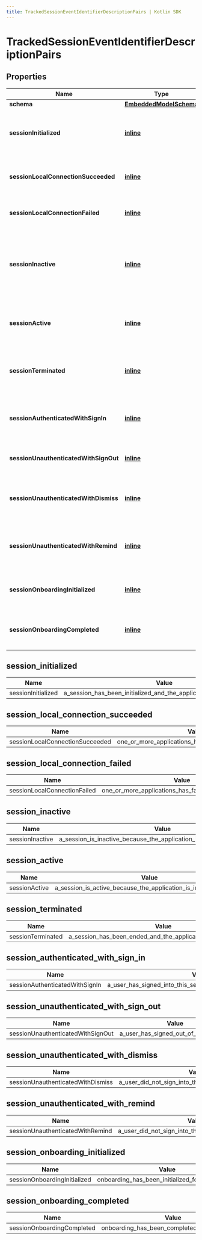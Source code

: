 ```yaml
---
title: TrackedSessionEventIdentifierDescriptionPairs | Kotlin SDK
---
```




# TrackedSessionEventIdentifierDescriptionPairs

## Properties
Name | Type | Description | Notes
------------ | ------------- | ------------- | -------------
**schema** | [**EmbeddedModelSchema**](EmbeddedModelSchema) |  |  [optional]
**sessionInitialized** | [**inline**](#session_initialized) | The key value pair for an application being opened. |  [optional]
**sessionLocalConnectionSucceeded** | [**inline**](#session_local_connection_succeeded) | There was a successful connection locally |  [optional]
**sessionLocalConnectionFailed** | [**inline**](#session_local_connection_failed) | There was a failed connection locally |  [optional]
**sessionInactive** | [**inline**](#session_inactive) | If the current application is in the background or not, could also be minimized. |  [optional]
**sessionActive** | [**inline**](#session_active) | If the application has been brought to the forground. |  [optional]
**sessionTerminated** | [**inline**](#session_terminated) | If the user has closed the application, thus ending the session. |  [optional]
**sessionAuthenticatedWithSignIn** | [**inline**](#session_authenticated_with_sign_in) | A user has signed into this session with a an external account |  [optional]
**sessionUnauthenticatedWithSignOut** | [**inline**](#session_unauthenticated_with_sign_out) | A user has signed out of this session |  [optional]
**sessionUnauthenticatedWithDismiss** | [**inline**](#session_unauthenticated_with_dismiss) | A user did not sign into the session with a dismissal |  [optional]
**sessionUnauthenticatedWithRemind** | [**inline**](#session_unauthenticated_with_remind) | A user did not sign into the session with a reminder |  [optional]
**sessionOnboardingInitialized** | [**inline**](#session_onboarding_initialized) | Onboarding has been initialized for this session |  [optional]
**sessionOnboardingCompleted** | [**inline**](#session_onboarding_completed) | Onboarding has been completed for this session |  [optional]


## session_initialized
Name | Value
---- | -----
sessionInitialized | a_session_has_been_initialized_and_the_application_has_been_opened


## session_local_connection_succeeded
Name | Value
---- | -----
sessionLocalConnectionSucceeded | one_or_more_applications_has_successfully_connected


## session_local_connection_failed
Name | Value
---- | -----
sessionLocalConnectionFailed | one_or_more_applications_has_failed_to_connect_locally


## session_inactive
Name | Value
---- | -----
sessionInactive | a_session_is_inactive_because_the_application_is_not_in_the_foreground


## session_active
Name | Value
---- | -----
sessionActive | a_session_is_active_because_the_application_is_in_the_foreground


## session_terminated
Name | Value
---- | -----
sessionTerminated | a_session_has_been_ended_and_the_application_has_been_closed


## session_authenticated_with_sign_in
Name | Value
---- | -----
sessionAuthenticatedWithSignIn | a_user_has_signed_into_this_session_with_a_an_external_account


## session_unauthenticated_with_sign_out
Name | Value
---- | -----
sessionUnauthenticatedWithSignOut | a_user_has_signed_out_of_this_session


## session_unauthenticated_with_dismiss
Name | Value
---- | -----
sessionUnauthenticatedWithDismiss | a_user_did_not_sign_into_the_session_with_a_dismissal


## session_unauthenticated_with_remind
Name | Value
---- | -----
sessionUnauthenticatedWithRemind | a_user_did_not_sign_into_the_session_with_a_reminder


## session_onboarding_initialized
Name | Value
---- | -----
sessionOnboardingInitialized | onboarding_has_been_initialized_for_this_session


## session_onboarding_completed
Name | Value
---- | -----
sessionOnboardingCompleted | onboarding_has_been_completed_for_this_session




